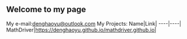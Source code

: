## Welcome to my page
My e-mail:denghaoyu@outlook.com 
My Projects:
Name|Link|
----|----|
MathDriver|https://denghaoyu.github.io/mathdriver.github.io|
